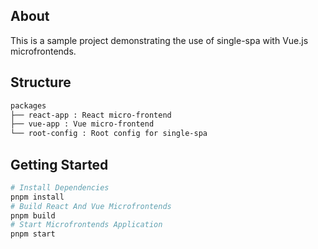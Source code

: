 ## About

This is a sample project demonstrating the use of single-spa with Vue.js microfrontends.

## Structure

```md
packages
├── react-app : React micro-frontend
├── vue-app : Vue micro-frontend
└── root-config : Root config for single-spa
```

## Getting Started

```sh
# Install Dependencies
pnpm install
# Build React And Vue Microfrontends
pnpm build
# Start Microfrontends Application
pnpm start
```

